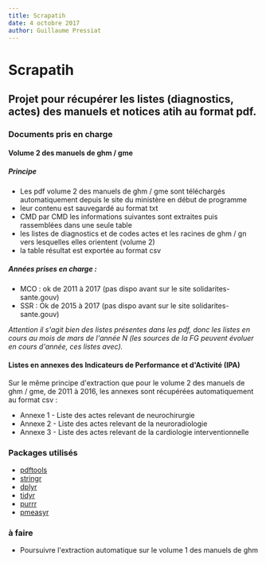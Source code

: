 ```yaml
---
title: Scrapatih
date: 4 octobre 2017
author: Guillaume Pressiat
--- 
```


# Scrapatih

## Projet pour récupérer les listes (diagnostics, actes) des manuels et notices atih au format pdf.

### Documents pris en charge

#### Volume 2 des manuels de ghm / gme
	
##### Principe

- Les pdf volume 2 des manuels de ghm / gme sont téléchargés automatiquement depuis le site du ministère en début de programme
- leur contenu est sauvegardé au format txt
- CMD par CMD les informations suivantes sont extraites puis rassemblées dans une seule table 
- les listes de diagnostics et de codes actes et les racines de ghm / gn vers lesquelles elles orientent (volume 2)
- la table résultat est exportée au format csv
	
##### Années prises en charge :

- MCO : ok de 2011 à 2017 (pas dispo avant sur le site solidarites-sante.gouv)
- SSR : Ok de 2015 à 2017 (pas dispo avant sur le site solidarites-sante.gouv)

*Attention il s'agit bien des listes présentes dans les pdf, donc les listes en cours au mois de mars de 
l'année N (les sources de la FG peuvent évoluer en cours d'année, ces listes avec).*

#### Listes en annexes des Indicateurs de Performance et d'Activité (IPA)
  

Sur le même principe d'extraction que pour le volume 2 des manuels de ghm / gme, de 2011 à 2016, les annexes sont récupérées automatiquement au format csv :

- Annexe 1 - Liste des actes relevant de neurochirurgie
- Annexe 2 - Liste des actes relevant de la neuroradiologie
- Annexe 3 - Liste des actes relevant de la cardiologie interventionnelle

### Packages utilisés

- [pdftools](https://cran.r-project.org/web/packages/pdftools/index.html)
- [stringr](https://cran.r-project.org/web/packages/stringr/index.html)
- [dplyr](https://cran.r-project.org/web/packages/dplyr/index.html)
- [tidyr](https://cran.r-project.org/web/packages/tidyr/index.html)
- [purrr](https://cran.r-project.org/web/packages/purrr/index.html)
- [pmeasyr](https://github.com/IM-APHP/pmeasyr)


### à faire

- Poursuivre l'extraction automatique sur le volume 1 des manuels de ghm

